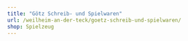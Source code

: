 ```yaml
---
title: "Götz Schreib- und Spielwaren"
url: /weilheim-an-der-teck/goetz-schreib-und-spielwaren/
shop: Spielzeug
---
```

